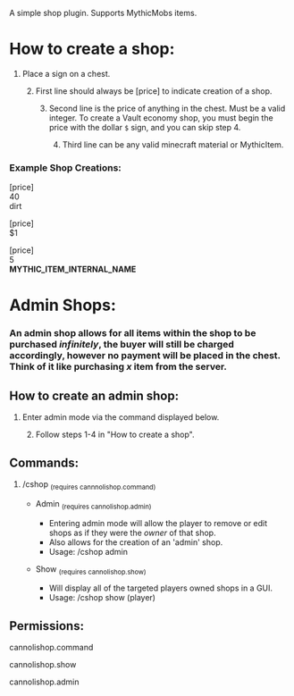 A simple shop plugin.
Supports MythicMobs items.

# How to create a shop:
1. Place a sign on a chest.
   
   2. First line should always be [price] to indicate creation of a shop.
      
      3. Second line is the price of anything in the chest. Must be a valid integer. To create a Vault economy shop, you must begin the price with the dollar ```$``` sign, and you can skip step 4. 
         
         4. Third line can be any valid minecraft material or MythicItem.

### Example Shop Creations:<br />
[price]<br />
40<br />
dirt

[price]<br />
$1

[price]<br />
5<br />
**MYTHIC_ITEM_INTERNAL_NAME**

# Admin Shops:
### An admin shop allows for all items within the shop to be purchased *infinitely*, the buyer will still be charged accordingly, however no payment will be placed in the chest. Think of it like purchasing *x* item from the server.

## How to create an admin shop:
1. Enter admin mode via the command displayed below.
  
   2. Follow steps 1-4 in "How to create a shop".
## Commands:
   1. /cshop <sub>(requires cannnolishop.command)</sub>
   
      - Admin <sub>(requires cannolishop.admin)</sub>
         - Entering admin mode will allow the player to remove or edit shops as if they were the *owner* of that shop.
         - Also allows for the creation of an 'admin' shop.
         - Usage: /cshop admin
      
      - Show <sub>(requires cannolishop.show)</sub>
         - Will display all of the targeted players owned shops in a GUI. 
         - Usage: /cshop show (player) 
      
## Permissions:
   cannolishop.command
   
   cannolishop.show
   
   cannolishop.admin

